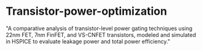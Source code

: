# Transistor-power-optimization
 "A comparative analysis of transistor-level power gating techniques using 22nm FET, 7nm FinFET, and VS-CNFET transistors, modeled and simulated in HSPICE to evaluate leakage power and total power efficiency."

